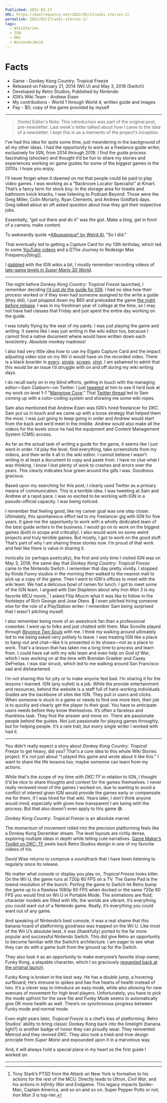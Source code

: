 ```yaml
---
Published: 2022-02-17
URL: https://maxfrequency.net/2022/02/17/wiki-stories-2/
permalink: 2022/02/17/wiki-stories-2/
tags:
  - WikiStories
  - IGN
  - DKC
  - Nintendo/WiiU
---
```

# Facts

- Game - Donkey Kong Country: Tropical Freeze
- Released on February 21, 2014 (Wii U) and May 3, 2018 (Switch)
- Developed by Retro Studios; Published by Nintendo
- IGN’s Wiki Team - Andrew Eisen
- My contributions - World 1 through World 4, written guide and images
- Pay - $0; copy of the game provided by myself

---

>[!note] Editor's Note: 
>This introduction was part of the original post, pre-newsletter. Last week's letter talked about how I came to the idea of a newsletter. I kept this in as a memento of the project's inception.

I’ve had this idea for quite some time, just meandering in the background of all my other ideas. I had the opportunity to work as a freelance guide writer, exclusively for IGN, from 2014 through 2019. I find the guide process fascinating (shocker) and thought it’d be fun to share my stories and experiences working on game guides for some of the biggest games in the 2010s. I hope you enjoy.

I’ll never forget when it dawned on me that people could be paid to play video games. I was working as a “Backroom Locator Specialist” at Kmart. That’s a fancy term for stock boy. In the storage area for towels and bathroom knick knacks, I was listening to Podcast Beyond. Those were the Greg Miller, Colin Moriarty, Ryan Clements, and Andrew Goldfarb days. Greg talked about an oft asked question about how they got their respective jobs.

Essentially, “get out there and do it” was the gist. Make a blog, get in front of a camera, make content.

To awkwardly quote *[Albuquerque* by Weird Al](https://youtube.com/watch?v=Fn58OF_lA-Q&t=517), "So I did."

That eventually led to getting a Capture Card for my 13th birthday, which led to some [YouTube videos](https://www.youtube.com/maxfrequency) and a [[The Journey to Redesign Max Frequency|blog]].

I [dabbled](https://twitter.com/MaxRoberts143/status/427150895910907904) with the IGN wikis a bit, I mostly remember recording videos of [late-game levels in *Super Mario 3D World*](https://youtube.com/watch?v=N4Jzhb54ouQ).

---

The night before *Donkey Kong Country: Tropical Freeze* launched, I remember deciding [I’d just *do* the guide for IGN](https://twitter.com/MaxRoberts143/status/436886042562809856). I had no idea how their process worked or if they even had someone assigned to the write a guide (they did). I just plopped down my $60 and preloaded the game [the night before release](https://twitter.com/MaxRoberts143/status/436728589656940544). I was in my freshman year of college at the time, so I may not have had classes that Friday and just spent the entire day working on the guide.

I was totally flying by the seat of my pants. I was just playing the game and writing. It seems like I was just writing in the wiki editor too, because I cannot find a native document where would have written down each level/entry. Absolute monkey madness!

I also had very little idea how to use my Elgato Capture Card and the impact adjusting video size on my Wii U would have on the recorded video. There is a black boarder in [every](https://oyster.ignimgs.com/mediawiki/apis.ign.com/donkey-kong-country-tropical-freeze/6/6e/1-1_Puzzle_Piece_1_Location.png?width=960). [single](https://oyster.ignimgs.com/mediawiki/apis.ign.com/donkey-kong-country-tropical-freeze/b/b6/1-1_Puzzle_Piece_4_Location.png?width=960). [screen](https://oyster.ignimgs.com/mediawiki/apis.ign.com/donkey-kong-country-tropical-freeze/8/83/4-1_PP1.png?width=960). [shot](https://oyster.ignimgs.com/mediawiki/apis.ign.com/donkey-kong-country-tropical-freeze/3/3d/4-6_KONG1.png?width=960). I am ashamed to admit that this would be an issue I’d struggle with on and off during my wiki writing days.

I do recall early on in my blind efforts, getting in touch with the managing editor—Sam Claiborn—on Twitter. I just [tweeted](https://twitter.com/MaxRoberts143/status/436959128976506880) at him to see if he’d look at my work on level 1-1 "[Mangrove Cove](https://www.ign.com/wikis/donkey-kong-country-tropical-freeze/1-1_Mangrove_Cove)." That [Twitter thread](https://twitter.com/MaxRoberts143/status/436967770886922240?s=20) led to Sam coming up with a color-coding system and showing me some wiki ropes.

Sam also mentioned that Andrew Eisen was IGN’s hired freelancer for *DKC*. Sam put us in touch and we came up with a loose strategy that helped them the most. I was just going to keep going in order and Andrew would start from the back and we’d meet in the middle. Andrew would also make all the videos for the levels since he had the equipment and Content Management System (CMS) access.

As far as the actual task of writing a guide for the game, it seems like I just went in order. I’d play the level, find everything, take screenshots from my videos, and then write it all in the wiki editor. I cannot believe I wasn’t writing in at least a document to copy and paste from. I have no clue what I was thinking. I know I lost plenty of work to crashes and errors over the years. This clearly indicates how green around the gills I was. Goodness gracious.

Based upon my searching for this post, I clearly used Twitter as a primary means of communication. This is a terrible idea. I was tweeting at Sam and Andrew at a rapid pace. I was so excited to be working with IGN in a pseudo-official capacity. I was being noticed.

I remember that feeling good, like my career goal was one step closer. Ultimately, this spontaneous effort led to my freelancer gig with IGN for five years. It gave me the opportunity to work with a wholly dedicated team of the best guide writers in the business. I would go on to work on the biggest games (both in scope and critically). I also would work on some weird projects and truly terrible games. But mostly, I got to work on the good stuff. That’s part of why I am sharing these stories now. I’m proud of that work and feel like there is value in sharing it.

Ironically (or perhaps poetically), the first and only time I visited IGN was on May 3, 2018; the same day that *Donkey Kong Country: Tropical Freeze* came to the Nintendo Switch. I remember that day pretty vividly. I stopped by Kinda Funny studios in the morning then walked to the nearest mall to pick up a copy of the game. Then I went to IGN's offices to meet with the wiki team. We had a delicious bowl of ramen for lunch. I got to meet some of the IGN team. I argued with Dan Stapleton about why *Iron Man 3* is my favorite MCU movie.[^1] I asked Filip Miucin what it was like to follow in the footsteps of Rich George and Jose Otero. 😬 I even pitched hiring someone else for the role of a PlayStation writer: I remember Sam being surprised that I wasn't pitching myself.

I also remember being more of an awestruck fan than a professional coworker. I went up to folks and just chatted with them. Max Scoville played through *[Beyonce Two Souls](https://www.ign.com/videos/2018/04/27/beyonce-two-souls-is-a-real-game)* with me. I think my walking around ultimately led to me being asked very politely to leave. I was treating IGN like a place to hang-out and chat—like it is presented in its shows—not as a place to work. That's a lesson that has taken me a long time to process and learn from. I could have sat with my wiki team and even help on *God of War*, which I was working on at the time with Brendan Graeber and Casey DeFreitas. I was star struck, which led to me walking around San Francisco sad and disheartened.

I’m not sharing this for pity or to make anyone feel bad. I’m sharing it for the lessons I learned. IGN (any outlet) is a job. While the provide entertainment and resources, behind the website is a staff full of hard-working individuals. Guides are the backbone of sites like IGN. They pull in users and clicks. When someone is stuck in a game or needs to find one more item, their job is to quickly and clearly get the player to their goal. You have to anticipate users needs before they know themselves. It’s often a faceless and thankless task. They find the answer and move on. There are passionate people behind the guides. Not just passionate for playing games throughly, but for helping people. It’s a rare trait, but every single writer I worked with had it.

---

You didn’t really expect a story about *Donkey Kong Country: Tropical Freeze* to get heavy, did you? That's a core idea to this whole Wiki Stories project. It's not just about "I played this game and wrote about it like this." I want to share the life lessons too; maybe someone can learn from my actions.

While that's the scope of my time with *DKC:TF* in relation to IGN, I thought it'd be nice to share thoughts and context for the games themselves. I never really reviewed most of the games I worked on, due to wanting to avoid a conflict of interest given IGN would provide the games early or compensate me for them, if I was hired for that wiki. Years later, I don't think anyone would mind, especially with given how transparent I am being with the process. But that also doesn’t even apply to this game 😅.

*Donkey Kong Country: Tropical Freeze* is an absolute marvel.

The momentum of movement rolled into the precision platforming feels like a Donkey Kong December dream. The level layouts are richly dense, exploring multiple ideas in depth while telling cute narratives. [Game Maker’s Toolkit on DKC: TF](https://youtube.com/watch?v=JqHcE6B4OP4) peels back Retro Studios design in one of my favorite videos of his.

David Wise returns to compose a soundtrack that I have been listening to regularly since its release.

No matter what console or display you play on, *Tropical Freeze* looks killer. On the Wii U, the game runs at 720p 60 FPS on a TV. The Game Pad is the lowest resolution of the bunch. Porting the game to Switch let Retro bump the game up to a flawless 1080p 60 FPS when docked or the same 720p 60 FPS you would find on Wii U in Portable Mode. The animations are fluid; character models are filled with life; the worlds are vibrant. It’s everything you could want out of a Nintendo game. Really, it’s everything you could want out of any game.

And speaking of Nintendo’s best console, it was a real shame that this banana hoard of platforming goodness was trapped on the Wii U. Like most of the Wii U’s absolute best, it was (thankfully) ported to the far more popular and successful Nintendo Switch. This did give Retro an opportunity to become familiar with the Switch’s architecture. I am eager to see what they can do with a game built from the ground up for the Switch.

They also took it as an opportunity to make everyone’s favorite shop owner, Funky Kong, a playable character, which I so graciously [requested back at the original launch](https://twitter.com/MaxRoberts143/status/1463475736870858760).

Funky Kong is broken in the best way. He has a double jump, a hovering surfboard; He’s immune to spikes and has five hearts of health instead of two. It’s a clever way to introduce an easy mode, while also allowing for new avenues of movement for high level players. Unfortunately, you have to pick the mode upfront for the save file and Funky Mode seems to automatically give DK more health as well. There’s no synchronous progress between Funky mode and normal mode.

Even eight years later, *Tropical Freeze* is a chef’s kiss of platforming. Retro Studios’ ability to bring classic Donkey Kong back into the limelight (banana light?) is another badge of honor they can proudly wear. They reinvented Metroid and they revived *DKC*. They also took a tried-and-true design principle from *Super Mario* and expounded upon it in a marvelous way.

And, it will always hold a special place in my heart as the first guide I worked on.

---

[^1]: Tony Stark’s PTSD from the Attack on New York is formative to his actions for the rest of the MCU. Directly leads to Ultron, *Civil War*, and his actions in *Infinity War* and *Endgame*. This legacy impacts Spider-Man, Captain America, and so on and so on. Super Pepper Potts or not, *Iron Man 3* is top-tier. 